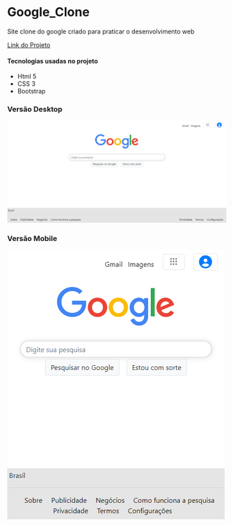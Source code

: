 # Google_Clone
Site clone do google criado para praticar o desenvolvimento web

[Link do Projeto](https://rafael0125.github.io/Google_Clone/)

#### Tecnologias usadas no projeto

  * Html 5
  * CSS 3
  * Bootstrap

### Versão Desktop
![Print Desktop](imagens/Print_Versao_Desktop.png)

### Versão Mobile
![Print Mobile](imagens/Print_Versao_Mobile.png)
